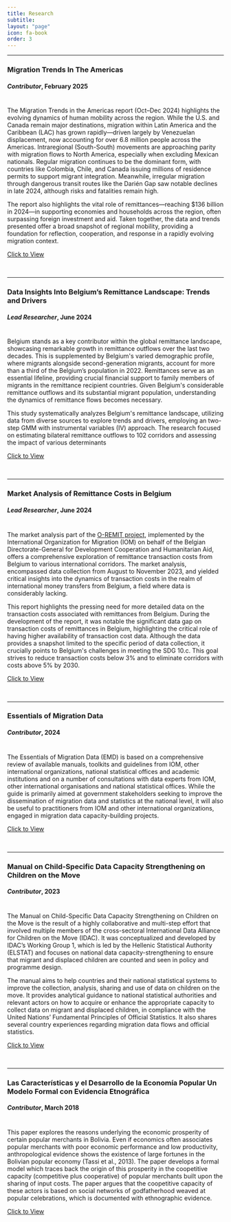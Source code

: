 ```yaml
---
title: Research
subtitle: 
layout: "page"
icon: fa-book
order: 3
---
```

***
### **Migration Trends In The Americas**

#### _Contributor_, February 2025

<div style="line-height:50%;">
    <br>
</div>

The Migration Trends in the Americas report (Oct–Dec 2024) highlights the evolving dynamics of human mobility across the region. While the U.S. and Canada remain major destinations, migration within Latin America and the Caribbean (LAC) has grown rapidly—driven largely by Venezuelan displacement, now accounting for over 6.8 million people across the Americas. Intraregional (South-South) movements are approaching parity with migration flows to North America, especially when excluding Mexican nationals. Regular migration continues to be the dominant form, with countries like Colombia, Chile, and Canada issuing millions of residence permits to support migrant integration. Meanwhile, irregular migration through dangerous transit routes like the Darién Gap saw notable declines in late 2024, although risks and fatalities remain high.

The report also highlights the vital role of remittances—reaching $136 billion in 2024—in supporting economies and households across the region, often surpassing foreign investment and aid. Taken together, the data and trends presented offer a broad snapshot of regional mobility, providing a foundation for reflection, cooperation, and response in a rapidly evolving migration context.

<a href='https://lac.iom.int/sites/g/files/tmzbdl2601/files/documents/2025-03/q4-2024-migration-trends-in-the-americas_0.pdf' target="_blank" rel="noopener noreferrer" download class="button">Click to View</a>

<br>

***
### **Data Insights Into Belgium’s Remittance Landscape: Trends and Drivers**

#### _Lead Researcher_, June 2024

<div style="line-height:50%;">
    <br>
</div>

Belgium stands as a key contributor within the global remittance landscape, showcasing remarkable growth in remittance outflows over the last two decades. This is supplemented by Belgium's varied demographic profile, where migrants alongside second-generation migrants, account for more than a third of the Belgium’s population in 2022. Remittances serve as an essential lifeline, providing crucial financial support to family members of migrants in the remittance recipient countries. Given Belgium's considerable remittance outflows and its substantial migrant population, understanding the dynamics of remittance flows becomes necessary. 

This study systematically analyzes Belgium's remittance landscape, utilizing data from diverse sources to explore trends and drivers, employing an two-step GMM with instrumental variables (IV) approach. The research focused on estimating bilateral remittance outflows to 102 corridors and assessing the impact of various determinants

<a href='https://belgium.iom.int/sites/g/files/tmzbdl1286/files/documents/2024-06/data-insights-into-belgiums-remittance-landscape.pdf' target="_blank" rel="noopener noreferrer" download class="button">Click to View</a>

<br>

***

### **Market Analysis of Remittance Costs in Belgium**

#### _Lead Researcher_, June 2024

<div style="line-height:50%;">
    <br>
</div>

The market analysis part of the [O-REMIT project](https://belgium.iom.int/o-remit), implemented by the International Organization for Migration (IOM) on behalf of the Belgian Directorate-General for Development Cooperation and Humanitarian Aid, offers a comprehensive exploration of remittance transaction costs from Belgium to various international corridors. The market analysis, encompassed data collection from August to November 2023, and yielded critical insights into the dynamics of transaction costs in the realm of international money transfers from Belgium, a field where data is considerably lacking. 

This report highlights the pressing need for more detailed data on the transaction costs associated with remittances from Belgium. During the development of the report, it was notable the significant data gap on transaction costs of remittances in Belgium, highlighting the critical role of having higher availability of transaction cost data. Although the data provides a snapshot limited to the specific period of data collection, it crucially points to Belgium's challenges in meeting the SDG 10.c. This goal strives to reduce transaction costs below 3% and to eliminate corridors with costs above 5% by 2030.

<a href='https://belgium.iom.int/sites/g/files/tmzbdl1286/files/documents/2024-06/market-analysis-of-remittances-in-belgium.pdf' target="_blank" rel="noopener noreferrer" download class="button">Click to View</a>

<br>

***

### **Essentials of Migration Data**

#### _Contributor_, 2024

<div style="line-height:50%;">
    <br>
</div>

 The Essentials of Migration Data (EMD) is based on a comprehensive review of available manuals, toolkits and guidelines from IOM, other international organizations, national statistical offices and academic institutions and on a number of consultations with data experts from IOM, other international organisations and national statistical offices. While the guide is primarily aimed at government stakeholders seeking to improve the dissemination of migration data and statistics at the national level, it will also be useful to practitioners from IOM and other international organizations, engaged in migration data capacity-building projects. 

<a href='https://www.migrationdataportal.org/handbook' target="_blank" rel="noopener noreferrer" download class="button">Click to View</a>

<br>

***

### **Manual on Child-Specific Data Capacity Strengthening on Children on the Move**

#### _Contributor_, 2023

<div style="line-height:50%;">
    <br>
</div>

The Manual on Child-Specific Data Capacity Strengthening on Children on the Move is the result of a highly collaborative and multi-step effort that involved multiple members of the cross-sectoral International Data Alliance for Children on the Move (IDAC). It was conceptualized and developed by IDAC’s Working Group 1, which is led by the Hellenic Statistical Authority (ELSTAT) and focuses on national data capacity-strengthening to ensure that migrant and displaced children are counted and seen in policy and programme design. 

The manual aims to help countries and their national statistical systems to improve the collection, analysis, sharing and use of data on children on the move. It provides analytical guidance to national statistical authorities and relevant actors on how to acquire or enhance the appropriate capacity to collect data on migrant and displaced children, in compliance with the United Nations’ Fundamental Principles of Official Statistics. It also shares several country experiences regarding migration data flows and official statistics.

<a href='https://elstat-outsourcers.statistics.gr/UNICEF_MANUAL_2023%20booklet%20HYPERLINKS%20(1).pdf' target="_blank" rel="noopener noreferrer" download class="button">Click to View</a>

<br>

***

### **Las Características y el Desarrollo de la Economía Popular Un Modelo Formal con Evidencia Etnográfica**

#### _Contributor_, March 2018

<div style="line-height:50%;">
    <br>
</div>

This paper explores the reasons underlying the economic prosperity of certain popular merchants in Bolivia. Even if economics often associates popular merchants with poor economic performance and low productivity, anthropological evidence shows the existence of large fortunes in the Bolivian popular economy (Tassi et al., 2013). The paper develops a formal model which traces back the origin of this prosperity in the coopetitive capacity (competitive plus cooperative) of popular merchants built upon the sharing of input costs. The paper argues that the coopetitive capacity of these actors is based on social networks of godfatherhood weaved at popular celebrations, which is documented with ethnographic evidence.

<a href='https://www.inesad.edu.bo/pdf/wp2018/wp03_2018.pdf' target="_blank" rel="noopener noreferrer" download class="button">Click to View</a>

<br>

